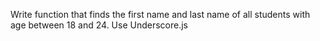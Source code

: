 Write function that finds the first name and last
name of all students with age between 18 and 24.
Use Underscore.js
